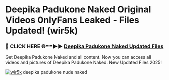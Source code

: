 # Deepika Padukone Naked Original Videos 0nlyFans Leaked - Files Updated! (wir5k)

<h3>🔴 CLICK HERE 🌐==►► <a href="https://tinyurl.com/yckcrads" rel="nofollow">Deepika Padukone Naked Updated Files</a></h3>

Get Deepika Padukone Naked and all content. Now you can access all videos and pictures of Deepika Padukone Naked. New Updated Files 2025!

[![wir5k](https://i.imgur.com/hpKpOFt.gif)](https://tinyurl.com/yckcrads)
deepika padukone nude naked